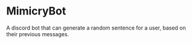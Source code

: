 # MimicryBot
A discord bot that can generate a random sentence for a user, based on their previous messages.

